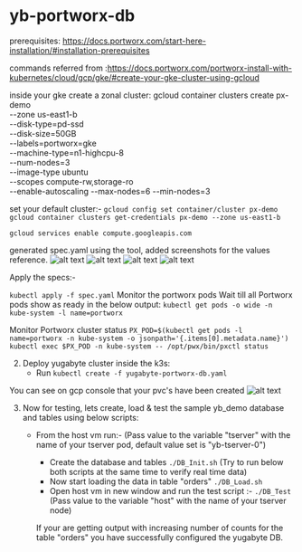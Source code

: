 # yb-portworx-db

prerequisites: https://docs.portworx.com/start-here-installation/#installation-prerequisites

commands referred from :https://docs.portworx.com/portworx-install-with-kubernetes/cloud/gcp/gke/#create-your-gke-cluster-using-gcloud

inside your gke create a zonal cluster:
gcloud container clusters create px-demo \
    --zone us-east1-b \
    --disk-type=pd-ssd \
    --disk-size=50GB \
    --labels=portworx=gke \
    --machine-type=n1-highcpu-8 \
    --num-nodes=3 \
    --image-type ubuntu \
    --scopes compute-rw,storage-ro \
    --enable-autoscaling --max-nodes=6 --min-nodes=3

set your default cluster:-
``` gcloud config set container/cluster px-demo ```
``` gcloud container clusters get-credentials px-demo --zone us-east1-b ```

``` gcloud services enable compute.googleapis.com ```

generated spec.yaml using the tool, added screenshots for the values reference.
![alt text](https://github.com/infracloudio/yb-portworx-db/blob/development/Images/basic.png)
![alt text](https://github.com/infracloudio/yb-portworx-db/blob/development/Images/Network.png)
![alt text](https://github.com/infracloudio/yb-portworx-db/blob/development/Images/Storage.png)
![alt text](https://github.com/infracloudio/yb-portworx-db/blob/development/Images/Customize.png)

Apply the specs:-

``` kubectl apply -f spec.yaml ```
Monitor the portworx pods
Wait till all Portworx pods show as ready in the below output:
``` kubectl get pods -o wide -n kube-system -l name=portworx ```

Monitor Portworx cluster status
``` PX_POD=$(kubectl get pods -l name=portworx -n kube-system -o jsonpath='{.items[0].metadata.name}') ```
``` kubectl exec $PX_POD -n kube-system -- /opt/pwx/bin/pxctl status ```



2. Deploy yugabyte cluster inside the k3s:
    * Run ``` kubectl create -f yugabyte-portworx-db.yaml ```

You can see on gcp console that your pvc's have been created
![alt text](https://github.com/infracloudio/yb-portworx-db/blob/development/Images/pvc.png)

3. Now for testing, lets create, load & test the sample yb_demo database and tables using below scripts:
    * From the host vm run:-
    (Pass value to the variable "tserver" with the name of your tserver pod, default value set is "yb-tserver-0")
        * Create the database and tables
        ``` ./DB_Init.sh ``` 
        (Try to run below both scripts at the same time to verify real time data)
        * Now start loading the data in table "orders" 
        ``` ./DB_Load.sh ```
        * Open host vm in new window and run the test script :-
        ``` ./DB_Test ``` 
        (Pass value to the variable "host" with the name of your tserver node)
        
        If your are getting output with increasing number of counts for the table "orders" you have successfully configured the yugabyte DB.
